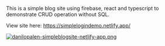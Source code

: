 This is a simple blog site using firebase, react and typescript to demonstrate CRUD operation without SQL.

View site here: https://simplelogindemo.netlify.app/

[![danilopalen-simpleblogsite-netlify-app.png](https://i.postimg.cc/hPKSwR6M/danilopalen-simpleblogsite-netlify-app.png)](https://postimg.cc/Cd6TBXFf)
